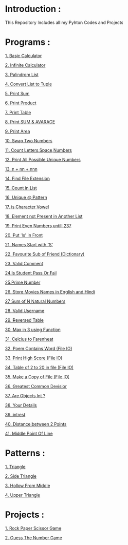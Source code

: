 
# Introduction : 
This Repository Includes all my Pyhton Codes and Projects

# Programs : 
[1. Basic Calculator](https://github.com/Ankit5125/Python_Codes/blob/main/My_Codes/Calculator.py)

[2. Infinite Calculator](https://github.com/Ankit5125/Python_Codes/blob/main/My_Codes/Infinite_Calc.py)

[3. Palindrom List](https://github.com/Ankit5125/Python_Codes/blob/main/My_Codes/Palindrome_List.py)

[4. Convert List to Tuple](https://github.com/Ankit5125/Python_Codes/blob/main/My_Codes/List_to_Tuple.py)

[5. Print Sum](https://github.com/Ankit5125/Python_Codes/blob/main/My_Codes/Print_Sum.py)

[6. Print Product](https://github.com/Ankit5125/Python_Codes/blob/main/My_Codes/Print_Product.py)

[7. Print Table](https://github.com/Ankit5125/Python_Codes/blob/main/My_Codes/Print_Table.py)

[8. Print SUM & AVARAGE](https://github.com/Ankit5125/Python_Codes/blob/main/My_Codes/Sum%20%26%20Avarage.py)

[9. Print Area](https://github.com/Ankit5125/Python_Codes/blob/main/My_Codes/Area%20%26%20Perimeter.py)

[10. Swap Two Numbers](https://github.com/Ankit5125/Python_Codes/blob/main/My_Codes/Swap%20Two%20Numbers.py)

[11. Count Letters,Space,Numbers](https://github.com/Ankit5125/Python_Codes/blob/main/My_Codes/Count%20Letter%2CSpace%2CNumber%20in%20List.py)

[12. Print All Possible Unique Numbers](https://github.com/Ankit5125/Python_Codes/blob/main/My_Codes/All%20Possible%20Unique%20Nums.py)

[13. n + nn + nnn](https://github.com/Ankit5125/Python_Codes/blob/main/My_Codes/Print%20n+nn+nnn.py)

[14. Find File Extension](https://github.com/Ankit5125/Python_Codes/blob/main/My_Codes/File_extension.py)

[15. Count in List](https://github.com/Ankit5125/Python_Codes/blob/main/My_Codes/count_in_list.py)

[16. Unique @ Pattern](https://github.com/Ankit5125/Python_Codes/blob/main/My_Codes/Unique_Pattern.py)

[17. is Character Vowel](https://github.com/Ankit5125/Python_Codes/blob/main/My_Codes/is_Vowel.py)

[18. Element not Present in Another List](https://github.com/Ankit5125/Python_Codes/blob/main/My_Codes/Unique_in_List.py)

[19. Print Even Numbers untill 237](https://github.com/Ankit5125/Python_Codes/blob/main/My_Codes/Even_Untill_Condition.py)

[20. Put 'ls' in Front](https://github.com/Ankit5125/Python_Codes/blob/main/My_Codes/Throw_in_Front.py)

[21. Names Start with 'S'](https://github.com/Ankit5125/Python_Codes/blob/main/My_Codes/Print%20Name%20Start%20with%20'S'.py)

[22. Favourite Sub of Friend (Dictionary)](https://github.com/Ankit5125/Python_Codes/blob/main/My_Codes/Friends%20and%20their%20Favourite%20subject.py)

[23. Valid Comment](https://github.com/Ankit5125/Python_Codes/blob/main/My_Codes/Valid%20Comment.py)

[24.Is Student Pass Or Fail](https://github.com/Ankit5125/Python_Codes/blob/main/My_Codes/Pass%20or%20Fail.py)

[25.Prime Number](https://github.com/Ankit5125/Python_Codes/blob/main/My_Codes/Prime%20Number.py)

[26. Store Movies Names in English and Hindi](https://github.com/Ankit5125/Python_Codes/blob/main/My_Codes/Movies%20Names%20in%20English%2BHindi.py)

[27 Sum of N Natural Numbers](https://github.com/Ankit5125/Python_Codes/blob/main/My_Codes/Sum%20of%20Natural%20Numbers.py)

[28. Valid Username](https://github.com/Ankit5125/Python_Codes/blob/main/My_Codes/Valid%20Username.py)

[29. Reversed Table](https://github.com/Ankit5125/Python_Codes/blob/main/My_Codes/Reversed%20Table.py)

[30. Max in 3 using Function](https://github.com/Ankit5125/Python_Codes/blob/main/My_Codes/Max%20in%203%20(Function).py)

[31. Celcius to Farenheat](https://github.com/Ankit5125/Python_Codes/blob/main/My_Codes/celcius%20to%20Fahrenheit.py)

[32. Poem Contains Word (File IO)](https://github.com/Ankit5125/Python_Codes/blob/main/My_Codes/Poem%20Contains%20'Twinkle'.py)

[33. Print High Score (File IO)](https://github.com/Ankit5125/Python_Codes/blob/main/My_Codes/HighScore%20Game%20(File%20IO).py)

[34. Table of 2 to 20 in file (File IO)](https://github.com/Ankit5125/Python_Codes/blob/main/My_Codes/Table%20of%202%20to%2020%20(File%20IO)/Question.py)

[35. Make a Copy of File (File IO)](https://github.com/Ankit5125/Python_Codes/blob/main/My_Codes/Make%20a%20Copy%20of%20File%20(File%20IO)/Make%20a%20Copy.py)

[36. Greatest Common Devisior](https://github.com/Ankit5125/Python_Codes/blob/main/My_Codes/Greatest%20Common%20Devisior.py)

[37. Are Objects Int ?](https://github.com/Ankit5125/Python_Codes/blob/main/My_Codes/Are%20Objects%20Integer%20%3F.py)

[38. Your Details](https://github.com/Ankit5125/Python_Codes/blob/main/My_Codes/Your%20Details.py)

[39. intrest](https://github.com/Ankit5125/Python_Codes/blob/main/My_Codes/Simple%20intrest.py)

[40. Distance between 2 Points](https://github.com/Ankit5125/Python_Codes/blob/main/My_Codes/Distance%20btwn%202%20Points.py)

[41. Middle Point Of Line](https://github.com/Ankit5125/Python_Codes/blob/main/My_Codes/Mid%20Point%20of%20a%20Line.py)


# Patterns :

[1. Triangle](https://github.com/Ankit5125/Python_Codes/blob/main/Patterns/Pattern%201.py)

[2. Side Triangle](https://github.com/Ankit5125/Python_Codes/blob/main/Patterns/Pattern%202.py)

[3. Hollow From Middle](https://github.com/Ankit5125/Python_Codes/blob/main/Patterns/Pattern%203.py)

[4. Upper Triangle](https://github.com/Ankit5125/Python_Codes/blob/main/Patterns/Pattern%204.py)


# Projects :

[1. Rock Paper Scissor Game](https://github.com/Ankit5125/Python_Codes/blob/main/Projects/Rock%20Paper%20Scesior.py)

[2. Guess The Number Game](https://github.com/Ankit5125/Python_Codes/blob/main/Projects/Guess%20The%20Number%20Game.py)


